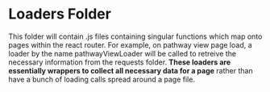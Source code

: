 # Loaders Folder

This folder will contain .js files containing singular functions which map onto pages within the react router. For example, on pathway view page load, a loader by the name pathwayViewLoader will be called to retreive the necessary information from the requests folder. **These loaders are essentially wrappers to collect all necessary data for a page** rather than have a bunch of loading calls spread around a page file.